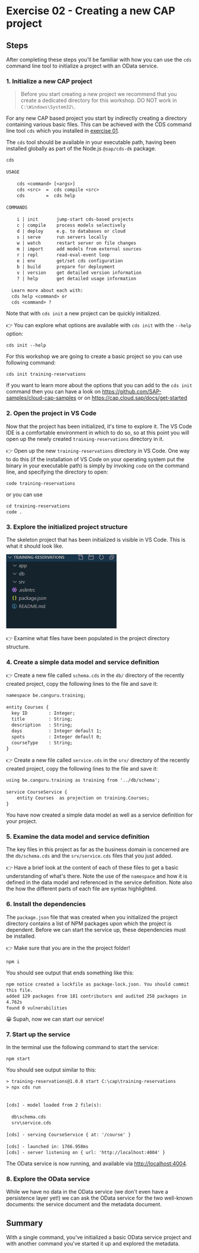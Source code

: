 # Exercise 02 - Creating a new CAP project

## Steps

After completing these steps you'll be familiar with how you can use the `cds` command line tool to initialize a project with an OData service.

### 1. Initialize a new CAP project

> Before you start creating a new project we recommend that you create a dedicated directory for this workshop. DO NOT work in `C:\Windows\System32\`.

For any new CAP based project you start by indirectly creating a directory containing various basic files. This can be achieved with the CDS command line tool `cds` which you installed in [exercise 01](../01/).

The `cds` tool should be available in your executable path, having been installed globally as part of the Node.js `@sap/cds-dk` package.

```
cds

USAGE

    cds <command> [<args>]
    cds <src>  =  cds compile <src>
    cds        =  cds help

COMMANDS

    i | init       jump-start cds-based projects
    c | compile    process models selectively
    d | deploy     e.g. to databases or cloud
    s | serve      run servers locally
    w | watch      restart server on file changes
    m | import     add models from external sources
    r | repl       read-eval-event loop
    e | env        get/set cds configuration
    b | build      prepare for deployment
    v | version    get detailed version information
    ? | help       get detailed usage information

  Learn more about each with:
  cds help <command> or
  cds <command> ?
```

Note that with `cds init` a new project can be quickly initialized.

:point_right: You can explore what options are available with `cds init` with the `--help` option:

```
cds init --help
```

For this workshop we are going to create a basic project so you can use following command:

```
cds init training-reservations
```

If you want to learn more about the options that you can add to the `cds init` command then you can have a look on https://github.com/SAP-samples/cloud-cap-samples or on https://cap.cloud.sap/docs/get-started

### 2. Open the project in VS Code

Now that the project has been initialized, it's time to explore it. The VS Code IDE is a comfortable environment in which to do so, so at this point you will open up the newly created `training-reservations` directory in it.

:point_right: Open up the new `training-reservations` directory in VS Code. One way to do this (if the installation of VS Code on your operating system put the binary in your executable path) is simply by invoking `code` on the command line, and specifying the directory to open:

```
code training-reservations
```

or you can use

```
cd training-reservations
code .
```

### 3. Explore the initialized project structure

The skeleton project that has been initialized is visible in VS Code. This is what it should look like.

![initialized project in VS Code](initialized-project-in-vscode.png)

:point_right: Examine what files have been populated in the project directory structure.

### 4. Create a simple data model and service definition

:point_right: Create a new file called `schema.cds` in the `db/` directory of the recently created project, copy the following lines to the file and save it:

```cds:
namespace be.canguru.training;

entity Courses {
  key ID        : Integer;
  title         : String;
  description   : String;
  days          : Integer default 1;
  spots         : Integer default 0;
  courseType    : String;
}
```

:point_right: Create a new file called `service.cds` in the `srv/` directory of the recently created project, copy the following lines to the file and save it:

```cds:
using be.canguru.training as training from '../db/schema';

service CourseService {
    entity Courses  as projection on training.Courses;
}
````

You have now created a simple data model as well as a service definition for your project.

### 5. Examine the data model and service definition

The key files in this project as far as the business domain is concerned are the `db/schema.cds` and the `srv/service.cds` files that you just added.

:point_right: Have a brief look at the content of each of these files to get a basic understanding of what's there. Note the use of the `namespace` and how it is defined in the data model and referenced in the service definition. Note also the how the different parts of each file are syntax highlighted.

### 6. Install the dependencies

The `package.json` file that was created when you initialized the project directory contains a list of NPM packages upon which the project is dependent. Before we can start the service up, these dependencies must be installed.

:point_right: Make sure that you are in the the project folder!

```
npm i
```

You should see output that ends something like this:

```
npm notice created a lockfile as package-lock.json. You should commit this file.
added 129 packages from 181 contributors and audited 258 packages in 4.762s
found 0 vulnerabilities
```

:grinning: Supah, now we can start our service!

### 7. Start up the service

In the terminal use the following command to start the service:

```
npm start
```

You should see output similar to this:

```
> training-reservations@1.0.0 start C:\cap\training-reservations
> npx cds run


[cds] - model loaded from 2 file(s):

  db\schema.cds
  srv\service.cds

[cds] - serving CourseService { at: '/course' }

[cds] - launched in: 1766.958ms
[cds] - server listening on { url: 'http://localhost:4004' }
```

The OData service is now running, and available via [http://localhost:4004](http://localhost:4004).

### 8. Explore the OData service

While we have no data in the OData service (we don't even have a persistence layer yet!) we can ask the OData service for the two well-known documents: the service document and the metadata document.

## Summary

With a single command, you've initialized a basic OData service project and with another command you've started it up and explored the metadata.
